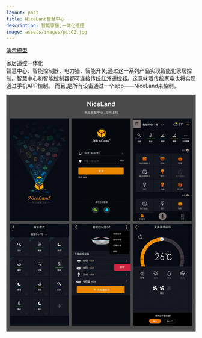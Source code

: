 ```yaml
---
layout: post
title: NiceLand智慧中心
description: 智能家居,一体化遥控
image: assets/images/pic02.jpg
---
```


<a href="https://littlejohnnyzq.github.io/NiceLand/login.html" class="button next scrolly" target="blank">演示模型</a>

家居遥控一体化    <br/>
智慧中心、智能控制器、电力猫、智能开关,通过这一系列产品实现智能化家居控制。智慧中心和智能控制器都可连接传统红外遥控器。这意味着传统家电也将实现通过手机APP控制。
而且,是所有设备通过一个app——NiceLand来控制。

![NiceLand](/assets/images/02niceland.jpg)

